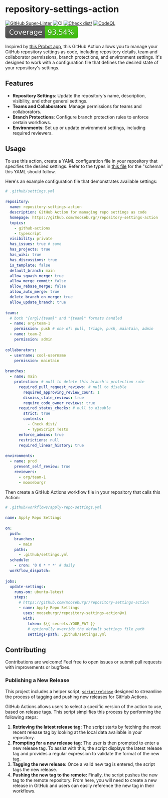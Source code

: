 # repository-settings-action

[![GitHub Super-Linter](https://github.com/mooseburgr/repository-settings-action/actions/workflows/linter.yml/badge.svg)](https://github.com/super-linter/super-linter)
![CI](https://github.com/mooseburgr/repository-settings-action/actions/workflows/ci.yml/badge.svg)
[![Check dist/](https://github.com/mooseburgr/repository-settings-action/actions/workflows/check-dist.yml/badge.svg)](https://github.com/mooseburgr/repository-settings-action/actions/workflows/check-dist.yml)
[![CodeQL](https://github.com/mooseburgr/repository-settings-action/actions/workflows/codeql-analysis.yml/badge.svg)](https://github.com/mooseburgr/repository-settings-action/actions/workflows/codeql-analysis.yml)
[![Coverage](./badges/coverage.svg)](./badges/coverage.svg)

Inspired by [this Probot app](https://github.com/repository-settings/app), this
GitHub Action allows you to manage your GitHub repository settings as code,
including repository details, team and collaborator permissions, branch
protections, and environment settings. It's designed to work with a
configuration file that defines the desired state of your repository's settings.

## Features

- **Repository Settings**: Update the repository's name, description,
  visibility, and other general settings.
- **Teams and Collaborators**: Manage permissions for teams and collaborators.
- **Branch Protections**: Configure branch protection rules to enforce certain
  workflows.
- **Environments**: Set up or update environment settings, including required
  reviewers.

## Usage

To use this action, create a YAML configuration file in your repository that
specifies the desired settings. Refer to the types in [this file](src/types.ts)
for the "schema" this YAML should follow.

Here's an example configuration file that demonstrates available settings:

```yaml
# .github/settings.yml

repository:
  name: repository-settings-action
  description: GitHub Action for managing repo settings as code
  homepage: https://github.com/mooseburgr/repository-settings-action
  topics:
    - github-actions
    - typescript
  visibility: private
  has_issues: true # same
  has_projects: true
  has_wiki: true
  has_discussions: true
  is_template: false
  default_branch: main
  allow_squash_merge: true
  allow_merge_commit: false
  allow_rebase_merge: false
  allow_auto_merge: true
  delete_branch_on_merge: true
  allow_update_branch: true

teams:
  # both "{org}/{team}" and "{team}" formats handled
  - name: org/team-1
    permission: push # one of: pull, triage, push, maintain, admin
  - name: team-2
    permission: admin

collaborators:
  - username: cool-username
    permission: maintain

branches:
  - name: main
    protection: # null to delete this branch's protection rule
      required_pull_request_reviews: # null to disable
        required_approving_review_count: 1
        dismiss_stale_reviews: true
        require_code_owner_reviews: true
      required_status_checks: # null to disable
        strict: true
        contexts:
          - Check dist/
          - TypeScript Tests
      enforce_admins: true
      restrictions: null
      required_linear_history: true

environments:
  - name: prod
    prevent_self_review: true
    reviewers:
      - org/team-1
      - mooseburgr
```

Then create a GitHub Actions workflow file in your repository that calls this
Action:

```yaml
# .github/workflows/apply-repo-settings.yml

name: Apply Repo Settings

on:
  push:
    branches:
      - main
    paths:
      - .github/settings.yml
  schedule:
    - cron: '0 0 * * *' # daily
  workflow_dispatch:

jobs:
  update-settings:
    runs-on: ubuntu-latest
    steps:
      # https://github.com/mooseburgr/repository-settings-action
      - name: Apply Repo Settings
        uses: mooseburgr/repository-settings-action@v1
        with:
          token: ${{ secrets.YOUR_PAT }}
          # optionally override the default settings file path
          settings-path: .github/settings.yml
```

## Contributing

Contributions are welcome! Feel free to open issues or submit pull requests with
improvements or bugfixes.

### Publishing a New Release

This project includes a helper script, [`script/release`](./script/release)
designed to streamline the process of tagging and pushing new releases for
GitHub Actions.

GitHub Actions allows users to select a specific version of the action to use,
based on release tags. This script simplifies this process by performing the
following steps:

1. **Retrieving the latest release tag:** The script starts by fetching the most
   recent release tag by looking at the local data available in your repository.
1. **Prompting for a new release tag:** The user is then prompted to enter a new
   release tag. To assist with this, the script displays the latest release tag
   and provides a regular expression to validate the format of the new tag.
1. **Tagging the new release:** Once a valid new tag is entered, the script tags
   the new release.
1. **Pushing the new tag to the remote:** Finally, the script pushes the new tag
   to the remote repository. From here, you will need to create a new release in
   GitHub and users can easily reference the new tag in their workflows.
